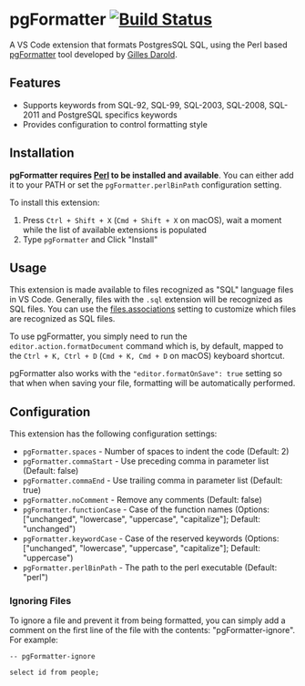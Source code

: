 # pgFormatter [![Build Status](https://travis-ci.org/bradymholt/vscode-pgFormatter.svg?branch=master)](https://travis-ci.org/bradymholt/vscode-pgFormatter)

A VS Code extension that formats PostgresSQL SQL, using the Perl based [pgFormatter](https://github.com/darold/pgFormatter) tool developed by [Gilles Darold](https://github.com/darold).

## Features

* Supports keywords from SQL-92, SQL-99, SQL-2003, SQL-2008, SQL-2011 and PostgreSQL specifics keywords
* Provides configuration to control formatting style

## Installation

**pgFormatter requires [Perl](https://www.perl.org/) to be installed and available**. You can either add it to your PATH or set the `pgFormatter.perlBinPath` configuration setting.

To install this extension:

1. Press `Ctrl + Shift + X` (`Cmd + Shift + X` on macOS), wait a moment while the list of available extensions is populated
2. Type `pgFormatter` and Click "Install"

## Usage

This extension is made available to files recognized as "SQL" language files in VS Code. Generally, files with the `.sql` extension will be recognized as SQL files. You can use the [files.associations](https://code.visualstudio.com/updates/vMarch#_file-to-language-association) setting to customize which files are recognized as SQL files.

To use pgFormatter, you simply need to run the `editor.action.formatDocument` command which is, by default, mapped to the `Ctrl + K, Ctrl + D` (`Cmd + K, Cmd + D` on macOS) keyboard shortcut.

pgFormatter also works with the `"editor.formatOnSave": true` setting so that when when saving your file, formatting will be automatically performed.

## Configuration

This extension has the following configuration settings:

* `pgFormatter.spaces` - Number of spaces to indent the code (Default: 2)
* `pgFormatter.commaStart` - Use preceding comma in parameter list (Default: false)
* `pgFormatter.commaEnd` - Use trailing comma in parameter list (Default: true)
* `pgFormatter.noComment` - Remove any comments (Default: false)
* `pgFormatter.functionCase` - Case of the function names (Options: ["unchanged", "lowercase", "uppercase", "capitalize"]; Default: "unchanged")
* `pgFormatter.keywordCase` - Case of the reserved keywords (Options: ["unchanged", "lowercase", "uppercase", "capitalize"]; Default: "uppercase")
* `pgFormatter.perlBinPath` - The path to the perl executable (Default: "perl")

### Ignoring Files

To ignore a file and prevent it from being formatted, you can simply add a comment on the first line of the file with the contents: "pgFormatter-ignore". For example:

```
-- pgFormatter-ignore

select id from people;
```
